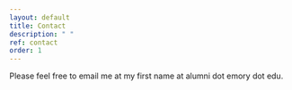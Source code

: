 ```yaml
---
layout: default
title: Contact
description: " "
ref: contact
order: 1
---
```


Please feel free to email me at my first name at alumni dot emory dot edu.
